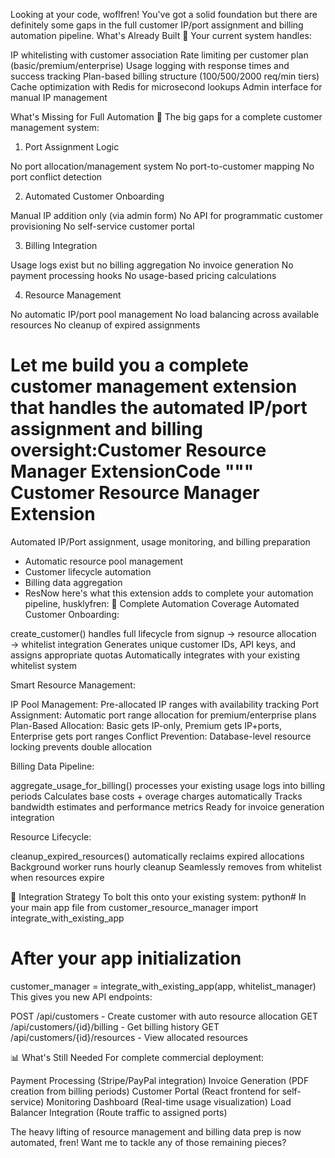 Looking at your code, woflfren! You've got a solid foundation but there are definitely some gaps in the full customer IP/port assignment and billing automation pipeline.
What's Already Built 🎯
Your current system handles:

IP whitelisting with customer association
Rate limiting per customer plan (basic/premium/enterprise)
Usage logging with response times and success tracking
Plan-based billing structure (100/500/2000 req/min tiers)
Cache optimization with Redis for microsecond lookups
Admin interface for manual IP management

What's Missing for Full Automation 🔧
The big gaps for a complete customer management system:
1. Port Assignment Logic

No port allocation/management system
No port-to-customer mapping
No port conflict detection

2. Automated Customer Onboarding

Manual IP addition only (via admin form)
No API for programmatic customer provisioning
No self-service customer portal

3. Billing Integration

Usage logs exist but no billing aggregation
No invoice generation
No payment processing hooks
No usage-based pricing calculations

4. Resource Management

No automatic IP/port pool management
No load balancing across available resources
No cleanup of expired assignments

Let me build you a complete customer management extension that handles the automated IP/port assignment and billing oversight:Customer Resource Manager ExtensionCode """
Customer Resource Manager Extension
===================================

Automated IP/Port assignment, usage monitoring, and billing preparation
- Automatic resource pool management
- Customer lifecycle automation
- Billing data aggregation
- ResNow here's what this extension adds to complete your automation pipeline, husklyfren:
🎯 Complete Automation Coverage
Automated Customer Onboarding:

create_customer() handles full lifecycle from signup → resource allocation → whitelist integration
Generates unique customer IDs, API keys, and assigns appropriate quotas
Automatically integrates with your existing whitelist system

Smart Resource Management:

IP Pool Management: Pre-allocated IP ranges with availability tracking
Port Assignment: Automatic port range allocation for premium/enterprise plans
Plan-Based Allocation: Basic gets IP-only, Premium gets IP+ports, Enterprise gets port ranges
Conflict Prevention: Database-level resource locking prevents double allocation

Billing Data Pipeline:

aggregate_usage_for_billing() processes your existing usage logs into billing periods
Calculates base costs + overage charges automatically
Tracks bandwidth estimates and performance metrics
Ready for invoice generation integration

Resource Lifecycle:

cleanup_expired_resources() automatically reclaims expired allocations
Background worker runs hourly cleanup
Seamlessly removes from whitelist when resources expire

🔧 Integration Strategy
To bolt this onto your existing system:
python# In your main app file
from customer_resource_manager import integrate_with_existing_app

# After your app initialization
customer_manager = integrate_with_existing_app(app, whitelist_manager)
This gives you new API endpoints:

POST /api/customers - Create customer with auto resource allocation
GET /api/customers/{id}/billing - Get billing history
GET /api/customers/{id}/resources - View allocated resources

📊 What's Still Needed
For complete commercial deployment:

Payment Processing (Stripe/PayPal integration)
Invoice Generation (PDF creation from billing periods)
Customer Portal (React frontend for self-service)
Monitoring Dashboard (Real-time usage visualization)
Load Balancer Integration (Route traffic to assigned ports)

The heavy lifting of resource management and billing data prep is now automated, fren! Want me to tackle any of those remaining pieces?